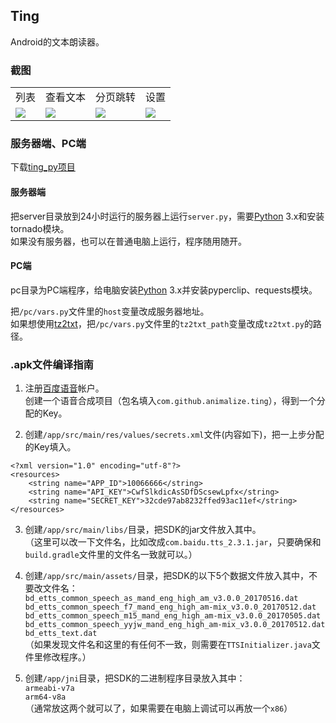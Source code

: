 ## Ting

Android的文本朗读器。

### 截图

<table>
<tr>
<td>列表</td><td>查看文本</td><td>分页跳转</td><td>设置</td>
</tr>
<tr>
<td><img src="https://github.com/animalize/pics/raw/master/Ting/a.png" /></td>
<td><img src="https://github.com/animalize/pics/raw/master/Ting/b.png" /></td>
<td><img src="https://github.com/animalize/pics/raw/master/Ting/c.png" /></td>
<td><img src="https://github.com/animalize/pics/raw/master/Ting/d.png" /></td>
</tr>
</table>

### 服务器端、PC端

下载[ting_py项目](https://github.com/animalize/ting_py)

#### 服务器端
把server目录放到24小时运行的服务器上运行`server.py`，需要[Python](https://www.python.org/downloads/) 3.x和安装tornado模块。  
如果没有服务器，也可以在普通电脑上运行，程序随用随开。

#### PC端 
pc目录为PC端程序，给电脑安装[Python](https://www.python.org/downloads/) 3.x并安装pyperclip、requests模块。

把`/pc/vars.py`文件里的`host`变量改成服务器地址。  
如果想使用[tz2txt](https://github.com/animalize/tz2txt)，把`/pc/vars.py`文件里的`tz2txt_path`变量改成`tz2txt.py`的路径。


### .apk文件编译指南

1.  注册[百度语音](http://yuyin.baidu.com)帐户。  
创建一个语音合成项目（包名填入`com.github.animalize.ting`），得到一个分配的Key。

2.  创建`/app/src/main/res/values/secrets.xml`文件(内容如下)，把一上步分配的Key填入。  
```
<?xml version="1.0" encoding="utf-8"?>
<resources>
    <string name="APP_ID">10066666</string>
    <string name="API_KEY">CwfSlkdicAsSDfDScsewLpfx</string>
    <string name="SECRET_KEY">32cde97ab8232ffed93ac11ef</string>
</resources>
```

3.  创建`/app/src/main/libs/`目录，把SDK的jar文件放入其中。  
（这里可以改一下文件名，比如改成`com.baidu.tts_2.3.1.jar`，只要确保和`build.gradle`文件里的文件名一致就可以。）

4.  创建`/app/src/main/assets/`目录，把SDK的以下5个数据文件放入其中，不要改文件名：  
`bd_etts_common_speech_as_mand_eng_high_am_v3.0.0_20170516.dat`  
`bd_etts_common_speech_f7_mand_eng_high_am-mix_v3.0.0_20170512.dat`  
`bd_etts_common_speech_m15_mand_eng_high_am-mix_v3.0.0_20170505.dat`  
`bd_etts_common_speech_yyjw_mand_eng_high_am-mix_v3.0.0_20170512.dat`  
`bd_etts_text.dat`  
（如果发现文件名和这里的有任何不一致，则需要在`TTSInitializer.java`文件里修改程序。）

5.  创建`/app/jni`目录，把SDK的二进制程序目录放入其中：  
`armeabi-v7a`  
`arm64-v8a`  
（通常放这两个就可以了，如果需要在电脑上调试可以再放一个`x86`）
